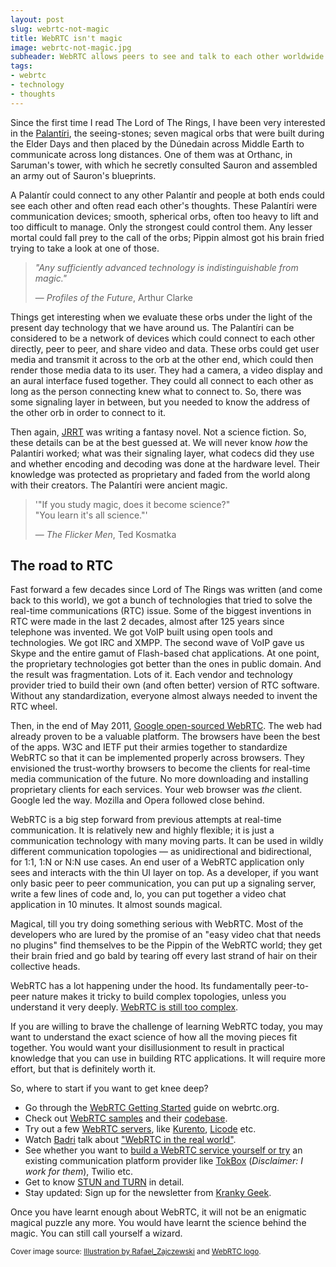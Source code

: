 ```yaml
---
layout: post
slug: webrtc-not-magic
title: WebRTC isn't magic
image: webrtc-not-magic.jpg
subheader: WebRTC allows peers to see and talk to each other worldwide in real-time. It can look and sound like magic at the outset, till you learn to wield it.
tags:
- webrtc
- technology
- thoughts
---
```


Since the first time I read The Lord of The Rings, I have been very interested in the [Palantíri](http://lotr.wikia.com/wiki/Palant%C3%ADri), the seeing-stones; seven magical orbs that were built during the Elder Days and then placed by the Dúnedain across Middle Earth to communicate across long distances. One of them was at Orthanc, in Saruman's tower, with which he secretly consulted Sauron and assembled an army out of Sauron's blueprints.

A Palantír could connect to any other Palantír and people at both ends could see each other and often read each other's thoughts.  These Palantíri were communication devices; smooth, spherical orbs, often too heavy to lift and too difficult to manage. Only the strongest could control them. Any lesser mortal could fall prey to the call of the orbs; Pippin almost got his brain fried trying to take a look at one of those.

> *"Any sufficiently advanced technology is indistinguishable from magic."*
>
> &mdash; *Profiles of the Future*, Arthur Clarke

Things get interesting when we evaluate these orbs under the light of the present day technology that we have around us. The Palantíri can be considered to be a network of devices which could connect to each other directly, peer to peer, and share video and data. These orbs could get user media and transmit it across to the orb at the other end, which could then render those media data to its user. They had a camera, a video display and an aural interface fused together. They could all connect to each other as long as the person connecting knew what to connect to. So, there was some signaling layer in between, but you needed to know the address of the other orb in order to connect to it.

Then again, [JRRT](https://en.wikipedia.org/wiki/J._R._R._Tolkien) was writing a fantasy novel. Not a science fiction. So, these details can be at the best guessed at. We will never know *how* the Palantíri worked; what was their signaling layer, what codecs did they use and whether encoding and decoding was done at the hardware level. Their knowledge was protected as proprietary and faded from the world along with their creators. The Palantíri were ancient magic.

> '"If you study magic, does it become science?"<br> "You learn it's all science."'
>
> &mdash; *The Flicker Men*, Ted Kosmatka

## The road to RTC

Fast forward a few decades since Lord of The Rings was written (and come back to this world), we got a bunch of technologies that tried to solve the real-time communications (RTC) issue. Some of the biggest inventions in RTC were made in the last 2 decades, almost after 125 years since telephone was invented. We got VoIP built using open tools and technologies. We got IRC and XMPP. The second wave of VoIP gave us Skype and the entire gamut of Flash-based chat applications. At one point, the proprietary technologies got better than the ones in public domain. And the result was fragmentation. Lots of it. Each vendor and technology provider tried to build their own (and often better) version of RTC software. Without any standardization, everyone almost always needed to invent the RTC wheel.

Then, in the end of May 2011, [Google open-sourced WebRTC](http://lists.w3.org/Archives/Public/public-webrtc/2011May/0022.html). The web had already proven to be a valuable platform. The browsers have been the best of the apps. W3C and IETF put their armies together to standardize WebRTC so that it can be implemented properly across browsers. They envisioned the trust-worthy browsers to become the clients for real-time media communication of the future. No more downloading and installing proprietary clients for each services. Your web browser was *the* client. Google led the way. Mozilla and Opera followed close behind.

WebRTC is a big step forward from previous attempts at real-time communication. It is relatively new and highly flexible; it is just a  communication technology with many moving parts. It can be used in wildly different communication topologies &mdash; as unidirectional and bidirectional, for 1:1, 1:N or N:N use cases. An end user of a WebRTC application only sees and interacts with the thin UI layer on top. As a developer, if you want only basic peer to peer communication, you can put up a signaling server, write a few lines of code and, lo, you can put together a video chat application in 10 minutes. It almost sounds magical.

Magical, till you try doing something serious with WebRTC. Most of the developers who are lured by the promise of an "easy video chat that needs no plugins" find themselves to be the Pippin of the WebRTC world; they get their brain fried and go bald by tearing off every last strand of hair on their collective heads.

WebRTC has a lot happening under the hood. Its fundamentally peer-to-peer nature makes it tricky to build complex topologies, unless you understand it very deeply. [WebRTC is still too complex](https://www.chriskranky.com/how-to-simplify-webrtc/).

If you are willing to brave the challenge of learning WebRTC today, you may want to understand the exact science of how all the moving pieces fit together. You would want your disillusionment to result in practical knowledge that you can use in building RTC applications. It will require more effort, but that is definitely worth it.

So, where to start if you want to get knee deep?

- Go through the [WebRTC Getting Started](https://webrtc.org/start/) guide on webrtc.org.
- Check out [WebRTC samples](https://webrtc.github.io/samples/) and their [codebase](https://github.com/webrtc/samples/).
- Try out a few [WebRTC servers](http://webrtcbydralex.com/index.php/2016/12/13/overview-of-webrtc-media-servers/), like [Kurento](http://www.kurento.org/), [Licode](http://lynckia.com/licode/) etc.
- Watch [Badri](https://twitter.com/baddn) talk about ["WebRTC in the real world"](https://www.youtube.com/watch?v=rb46OzNB1k4).
- See whether you want to [build a WebRTC service yourself or try](https://www.chriskranky.com/build-vs-buy-your-webrtc-services/) an existing communication platform provider like [TokBox](https://tokbox.com) (*Disclaimer: I work for them*), Twilio etc.
- Get to know [STUN and TURN](https://www.html5rocks.com/en/tutorials/webrtc/infrastructure/) in detail.
- Stay updated: Sign up for the newsletter from [Kranky Geek](https://www.krankygeek.com/).

Once you have learnt enough about WebRTC, it will not be an enigmatic magical puzzle any more. You would have learnt the science behind the magic. You can still call yourself a wizard.

<p class="meta"><small>Cover image source: <a href="https://pixabay.com/en/hands-sphere-light-fingers-magic-1835994/">Illustration by Rafael_Zajczewski</a> and <a href="https://webrtc.org/press/">WebRTC logo</a>.</small></p>
